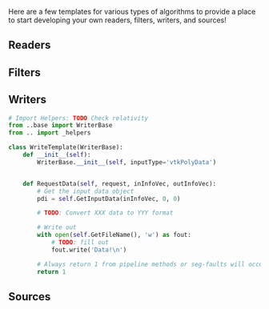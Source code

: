 Here are a few templates for various types of algorithms to provide a place to start developing your own readers, filters, writers, and sources!

## Readers


## Filters


## Writers

```py
# Import Helpers: TODO Check relativity
from ..base import WriterBase
from .. import _helpers

class WriteTemplate(WriterBase):
    def __init__(self):
        WriterBase.__init__(self, inputType='vtkPolyData')


    def RequestData(self, request, inInfoVec, outInfoVec):
        # Get the input data object
        pdi = self.GetInputData(inInfoVec, 0, 0)

        # TODO: Convert XXX data to YYY format

        # Write out
        with open(self.GetFileName(), 'w') as fout:
            # TODO: fill out
            fout.write('Data!\n')

        # Always return 1 from pipeline methods or seg-faults will occur
        return 1

```


## Sources
